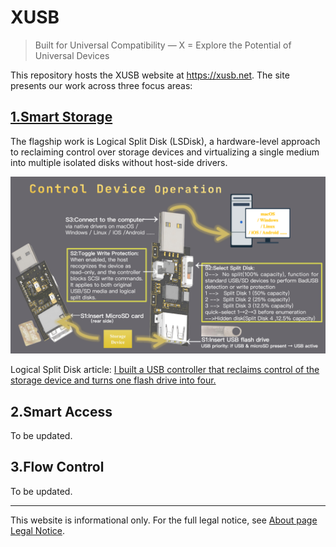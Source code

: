 # XUSB
>Built for Universal Compatibility — X = Explore the Potential of Universal Devices

This repository hosts the XUSB website at https://xusb.net. The site presents our work across three focus areas:

## [1.Smart Storage](https://xusb.net/project-1/)
The flagship work is Logical Split Disk (LSDisk), a hardware-level approach to reclaiming control over storage devices and virtualizing a single medium into multiple isolated disks without host-side drivers.

[![Watch the demo](assets/img/project_1/logical-split-disk-embodiment/logical-split-disk-embodiment-8.png)](https://www.youtube.com/watch?v=O8jIb7Wg9lM)

Logical Split Disk article:
[I built a USB controller that reclaims control of the storage device and turns one flash drive into four.](https://xusb.net/project-1/logical-split-disk-embodiment/)

## 2.Smart Access
To be updated.

## 3.Flow Control 
To be updated.

---

This website is informational only. For the full legal notice, see [About page Legal Notice](http://127.0.0.1:4000/about/).


